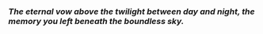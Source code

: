 ### *The eternal vow above the twilight between day and night, the memory you left beneath the boundless sky.*

